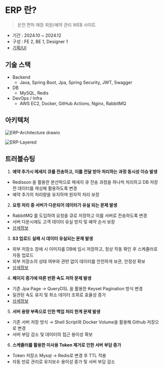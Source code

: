 # ERP 란?

> 운전 면허 매장 회원/예약 관리 WEB 사이트 

- 기간 : 2024.10 ~ 2024.12
- 구성 : FE 2, BE 1, Designer 1
- [기획/UI](https://www.figma.com/design/kplN35VPPaPC1LSfMvOAtA/%5B-ERP-%5D?node-id=0-1&t=GvDgwRCKznwXJCly-1)

## 기술 스택
- Backend
    - Java, Spring Boot, Jpa, Spring Security, JWT, Swagger
- DB
    - MySQL, Redis
- DevOps / Infra
    - AWS EC2, Docker, GitHub Actions, Nginx, RabbitMQ

## 아키텍처
![ERP-Architecture drawio]( https://github.com/user-attachments/assets/15a2f79a-34c9-4fe3-8e56-98d753b5f941)

![ERP-Layered](https://github.com/user-attachments/assets/ca5637f7-86bb-46ea-8ffd-8822dd33c4b8)

## 트러블슈팅

1. **예약 추가시 메세지 큐를 전송하고, 이를 전달 받아 처리하는 과정 동시성 이슈 발생**

- Redisson 을 활용한 분산락으로 메세지 큐 전송 과정을 하나씩 처리하고 DB 저장 전 데이터를 캐싱해 활용하도록 변경
- 예약 추가의 처리량을 유지하며 원자적 처리 보장

2. **요청 처리 중 서버가 다운되어 데이터가 유실 되는 문제 발생**

- RabbitMQ 를 도입하여 요청을 큐로 저장하고 이를 서버로 전송하도록 변경
- 서버 다운시에도 고객 데이터 유실 방지 및 예약 순서 보장
- [상세정보](https://taekt.tistory.com/35)

3. **S3 업로드 실패 시 데이터 유실되는 문제 발생**

- 외부 저장소 장애 시 이미지를 DB에 임시 저장하고, 정상 작동 확인 후 스케줄러로 자동 업로드
- 외부 저장소의 상태 여부와 관련 없이 데이터를 안전하게 보관, 안정성 확보
- [상세정보](https://taekt.tistory.com/34)

4. **페이지 증가에 따른 반환 속도 저하 문제 발생**

- 기존 Jpa Page -> QueryDSL 을 활용한 Keyset Pagination 방식 변경
- 일관된 속도 유지 및 최소 데이터 조회로 효율성 증가
- [상세정보](https://taekt.tistory.com/33)

5. **서버 용량 부족으로 인한 백업 처리 한계 문제 발생**

- 기존 서버 저장 방식 → Shell Script와 Docker Volume을 활용해 Github 저장으로 변경
- 서버 부담 감소 및 데이터의 접근 용이성 확보

6. **스케줄러를 활용한 미사용 Token 제거로 인한 서버 부담 증가**

- Token 저장소 Mysql → Redis로 변경 후 TTL 적용
- 자동 만료 관리로 유지보수 용이성 증가 및 서버 부담 감소






